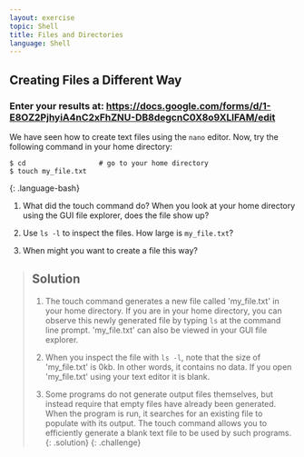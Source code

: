 ```yaml
---
layout: exercise
topic: Shell
title: Files and Directories 
language: Shell
---
```


## Creating Files a Different Way

### Enter your results at: https://docs.google.com/forms/d/1-E8OZ2PjhyiA4nC2xFhZNU-DB8degcnC0X8o9XLIFAM/edit

  We have seen how to create text files using the `nano` editor.
  Now, try the following command in your home directory:
 
  ~~~
  $ cd                  # go to your home directory
  $ touch my_file.txt
  ~~~
  {: .language-bash}
 
  1.  What did the touch command do?
      When you look at your home directory using the GUI file explorer,
      does the file show up?
 
  2.  Use `ls -l` to inspect the files.  How large is `my_file.txt`?
 
  3.  When might you want to create a file this way?
 
  > ## Solution
  > 1.  The touch command generates a new file called 'my_file.txt' in
  >     your home directory.  If you are in your home directory, you
  >     can observe this newly generated file by typing `ls` at the 
  >     command line prompt.  'my_file.txt' can also be viewed in your
  >     GUI file explorer.
  >
  > 2.  When you inspect the file with `ls -l`, note that the size of
  >     'my_file.txt' is 0kb.  In other words, it contains no data.
  >     If you open 'my_file.txt' using your text editor it is blank.
  >
  > 3.  Some programs do not generate output files themselves, but
  >     instead require that empty files have already been generated.
  >     When the program is run, it searches for an existing file to
  >     populate with its output.  The touch command allows you to
  >     efficiently generate a blank text file to be used by such
  >     programs.
  {: .solution}
{: .challenge}



